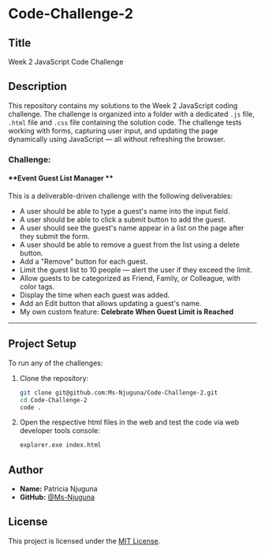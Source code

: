 # Code-Challenge-2
## Title
Week 2 JavaScript Code Challenge

## Description

This repository contains my solutions to the Week 2 JavaScript coding challenge. The challenge is organized into a folder with a dedicated `.js` file, `.html` file and `.css` file containing the solution code. The challenge tests working with forms, capturing user input, and updating the page dynamically using JavaScript — all without refreshing the browser. 


### Challenge:

#### **Event Guest List Manager **

This is a deliverable-driven challenge with the following deliverables: 
- A user should be able to type a guest's name into the input field.
- A user should be able to click a submit button to add the guest.
- A user should see the guest's name appear in a list on the page after they submit the form.
- A user should be able to remove a guest from the list using a delete button.
- Add a "Remove" button for each guest.
- Limit the guest list to 10 people — alert the user if they exceed the limit.
- Allow guests to be categorized as Friend, Family, or Colleague, with color tags.
- Display the time when each guest was added.
- Add an Edit button that allows updating a guest's name.
- My own custom feature: **Celebrate When Guest Limit is Reached**

---

## Project Setup

To run any of the challenges:

1. Clone the repository:
   ```bash
   git clone git@github.com:Ms-Njuguna/Code-Challenge-2.git
   cd Code-Challenge-2
   code .

2. Open the respective html files in the web and test the code via web developer tools console:
   ```bash
   explorer.exe index.html


## Author

- **Name:** Patricia Njuguna
- **GitHub:** [@Ms-Njuguna](https://github.com/Ms-Njuguna)


## License

This project is licensed under the [MIT License](LICENSE).